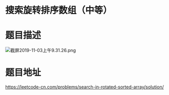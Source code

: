 # 搜索旋转排序数组（中等）
# 题目描述
![截屏2019-11-03上午9.31.26.png](https://pic.leetcode-cn.com/4623b2238fd545c70b7c07c4e75a2ab1920ca0c9120af280727db209814c3885-%E6%88%AA%E5%B1%8F2019-11-03%E4%B8%8A%E5%8D%889.31.26.png)
# 题目地址
<https://leetcode-cn.com/problems/search-in-rotated-sorted-array/solution/>